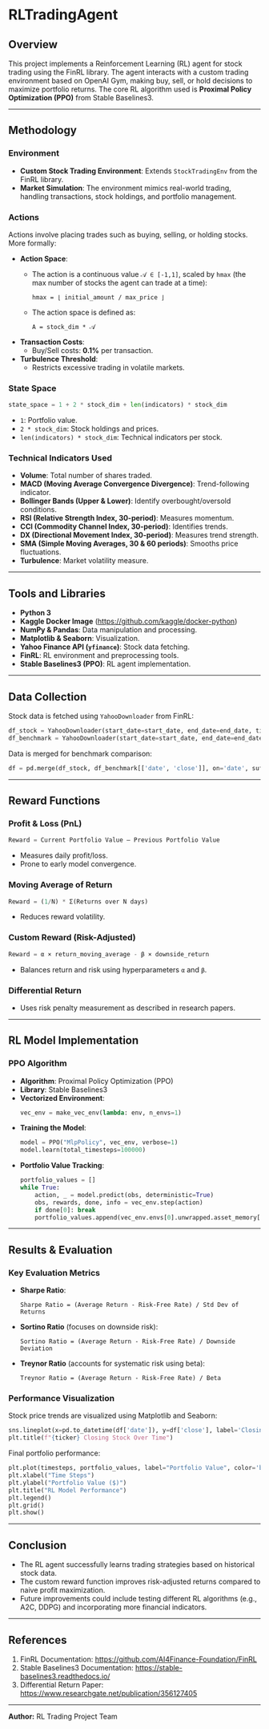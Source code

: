 # RLTradingAgent

## Overview
This project implements a Reinforcement Learning (RL) agent for stock trading using the FinRL library. The agent interacts with a custom trading environment based on OpenAI Gym, making buy, sell, or hold decisions to maximize portfolio returns. The core RL algorithm used is **Proximal Policy Optimization (PPO)** from Stable Baselines3.

---

## Methodology

### Environment
- **Custom Stock Trading Environment**: Extends `StockTradingEnv` from the FinRL library.
- **Market Simulation**: The environment mimics real-world trading, handling transactions, stock holdings, and portfolio management.

### Actions
Actions involve placing trades such as buying, selling, or holding stocks. More formally:

- **Action Space**:
  - The action is a continuous value `𝒜 ∈ [-1,1]`, scaled by `hmax` (the max number of stocks the agent can trade at a time):
    
    ```
    hmax = ⌊ initial_amount / max_price ⌋
    ```
  - The action space is defined as:
    
    ```
    A = stock_dim * 𝒜
    ```
- **Transaction Costs**:
  - Buy/Sell costs: **0.1%** per transaction.
- **Turbulence Threshold**:
  - Restricts excessive trading in volatile markets.

### State Space

```python
state_space = 1 + 2 * stock_dim + len(indicators) * stock_dim
```

- `1`: Portfolio value.
- `2 * stock_dim`: Stock holdings and prices.
- `len(indicators) * stock_dim`: Technical indicators per stock.

### Technical Indicators Used
- **Volume**: Total number of shares traded.
- **MACD (Moving Average Convergence Divergence)**: Trend-following indicator.
- **Bollinger Bands (Upper & Lower)**: Identify overbought/oversold conditions.
- **RSI (Relative Strength Index, 30-period)**: Measures momentum.
- **CCI (Commodity Channel Index, 30-period)**: Identifies trends.
- **DX (Directional Movement Index, 30-period)**: Measures trend strength.
- **SMA (Simple Moving Averages, 30 & 60 periods)**: Smooths price fluctuations.
- **Turbulence**: Market volatility measure.

---

## Tools and Libraries

- **Python 3**
- **Kaggle Docker Image** (https://github.com/kaggle/docker-python)
- **NumPy & Pandas**: Data manipulation and processing.
- **Matplotlib & Seaborn**: Visualization.
- **Yahoo Finance API (`yfinance`)**: Stock data fetching.
- **FinRL**: RL environment and preprocessing tools.
- **Stable Baselines3 (PPO)**: RL agent implementation.

---

## Data Collection

Stock data is fetched using `YahooDownloader` from FinRL:
```python
df_stock = YahooDownloader(start_date=start_date, end_date=end_date, ticker_list=[ticker]).fetch_data()
df_benchmark = YahooDownloader(start_date=start_date, end_date=end_date, ticker_list=[benchmark_ticker]).fetch_data()
```

Data is merged for benchmark comparison:
```python
df = pd.merge(df_stock, df_benchmark[['date', 'close']], on='date', suffixes=('', '_benchmark'))
```

---

## Reward Functions

### Profit & Loss (PnL)
```python
Reward = Current Portfolio Value – Previous Portfolio Value
```
- Measures daily profit/loss.
- Prone to early model convergence.

### Moving Average of Return
```python
Reward = (1/N) * Σ(Returns over N days)
```
- Reduces reward volatility.

### Custom Reward (Risk-Adjusted)
```python
Reward = α × return_moving_average - β × downside_return
```
- Balances return and risk using hyperparameters `α` and `β`.

### Differential Return
- Uses risk penalty measurement as described in research papers.

---

## RL Model Implementation

### PPO Algorithm
- **Algorithm**: Proximal Policy Optimization (PPO)
- **Library**: Stable Baselines3
- **Vectorized Environment**:
  ```python
  vec_env = make_vec_env(lambda: env, n_envs=1)
  ```
- **Training the Model**:
  ```python
  model = PPO("MlpPolicy", vec_env, verbose=1)
  model.learn(total_timesteps=100000)
  ```
- **Portfolio Value Tracking**:
  ```python
  portfolio_values = []
  while True:
      action, _ = model.predict(obs, deterministic=True)
      obs, rewards, done, info = vec_env.step(action)
      if done[0]: break
      portfolio_values.append(vec_env.envs[0].unwrapped.asset_memory[-1])
  ```

---

## Results & Evaluation

### Key Evaluation Metrics
- **Sharpe Ratio**:
  ```
  Sharpe Ratio = (Average Return - Risk-Free Rate) / Std Dev of Returns
  ```
- **Sortino Ratio** (focuses on downside risk):
  ```
  Sortino Ratio = (Average Return - Risk-Free Rate) / Downside Deviation
  ```
- **Treynor Ratio** (accounts for systematic risk using beta):
  ```
  Treynor Ratio = (Average Return - Risk-Free Rate) / Beta
  ```

### Performance Visualization
Stock price trends are visualized using Matplotlib and Seaborn:
```python
sns.lineplot(x=pd.to_datetime(df['date']), y=df['close'], label='Closing Price', color='blue')
plt.title(f"{ticker} Closing Stock Over Time")
```

Final portfolio performance:
```python
plt.plot(timesteps, portfolio_values, label="Portfolio Value", color='blue')
plt.xlabel("Time Steps")
plt.ylabel("Portfolio Value ($)")
plt.title("RL Model Performance")
plt.legend()
plt.grid()
plt.show()
```

---

## Conclusion
- The RL agent successfully learns trading strategies based on historical stock data.
- The custom reward function improves risk-adjusted returns compared to naive profit maximization.
- Future improvements could include testing different RL algorithms (e.g., A2C, DDPG) and incorporating more financial indicators.

---

## References
1. FinRL Documentation: https://github.com/AI4Finance-Foundation/FinRL
2. Stable Baselines3 Documentation: https://stable-baselines3.readthedocs.io/
3. Differential Return Paper: https://www.researchgate.net/publication/356127405

---

**Author:** RL Trading Project Team
